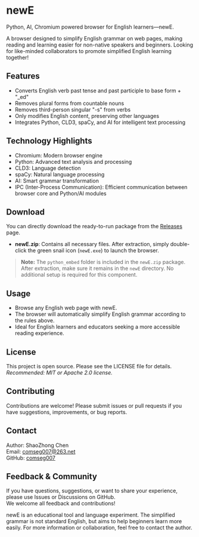 # newE

Python, AI, Chromium powered browser for English learners—newE.  

A browser designed to simplify English grammar on web pages, making reading and learning easier for non-native speakers and beginners. Looking for like-minded collaborators to promote simplified English learning together!

## Features
- Converts English verb past tense and past participle to base form + "_ed"
- Removes plural forms from countable nouns
- Removes third-person singular "-s" from verbs
- Only modifies English content, preserving other languages
- Integrates Python, CLD3, spaCy, and AI for intelligent text processing

## Technology Highlights
- Chromium: Modern browser engine
- Python: Advanced text analysis and processing
- CLD3: Language detection
- spaCy: Natural language processing
- AI: Smart grammar transformation
- IPC (Inter-Process Communication): Efficient communication between browser core and Python/AI modules

## Download
You can directly download the ready-to-run package from the [Releases](https://github.com/comseg007/newE/releases) page.

- **newE.zip**: Contains all necessary files. After extraction, simply double-click the green snail icon (`newE.exe`) to launch the browser.

> **Note:** The `python_embed` folder is included in the `newE.zip` package. After extraction, make sure it remains in the `newE` directory. No additional setup is required for this component.

## Usage
- Browse any English web page with newE.
- The browser will automatically simplify English grammar according to the rules above.
- Ideal for English learners and educators seeking a more accessible reading experience.

## License
This project is open source. Please see the LICENSE file for details.  
*Recommended: MIT or Apache 2.0 license.*

## Contributing
Contributions are welcome! Please submit issues or pull requests if you have suggestions, improvements, or bug reports.

## Contact
Author: ShaoZhong Chen  
Email: comseg007@263.net  
GitHub: [comseg007](https://github.com/comseg007)

## Feedback & Community
If you have questions, suggestions, or want to share your experience, please use Issues or Discussions on GitHub.  
We welcome all feedback and contributions!

newE is an educational tool and language experiment. The simplified grammar is not standard English, but aims to help beginners learn more easily. For more information or collaboration, feel free to contact the author.
